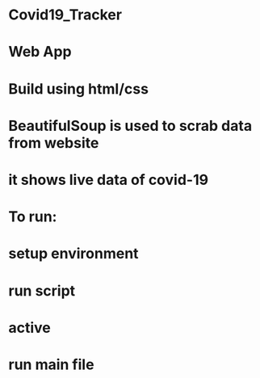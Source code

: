# Covid19_Tracker
# Web App 
# Build using html/css
# BeautifulSoup is used to scrab data from website
# it shows live data of covid-19 
# To run:
# setup environment
# run script 
# active
# run main file
